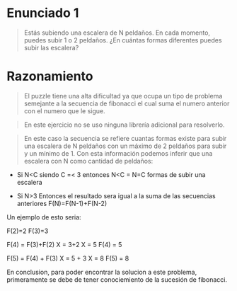 # Enunciado 1

> Estás subiendo una escalera de N peldaños. En cada momento, puedes subir 1 o 2 peldaños. ¿En cuántas formas diferentes puedes subir las escalera?

# Razonamiento

> El puzzle tiene una alta dificultad ya que ocupa un tipo de problema semejante a la secuencia de fibonacci el cual suma el numero anterior con el numero que le sigue.

> En este ejercicio no se uso ninguna librería adicional para resolverlo.

> En este caso la secuencia se refiere cuantas formas existe para subir una escalera de N peldaños con un máximo de 2 peldaños para subir y un mínimo de 1. Con esta información podemos inferir que una escalera con N como cantidad de peldaños:

- Si N<C siendo C =< 3 entonces N<C = N=C formas de subir una escalera

- Si N>3 Entonces el resultado sera igual a la suma de las secuencias anteriores F(N)=F(N-1)+F(N-2)

Un ejemplo de esto seria:

F(2)=2
F(3)=3

F(4) = F(3)+F(2)
X = 3+2
X = 5
F(4) = 5

F(5) = F(4) + F(3)
X = 5 + 3
X = 8
F(5) = 8

En conclusion, para poder encontrar la solucion a este problema, primeramente se debe de tener conociemiento de la sucesión de fibonacci.